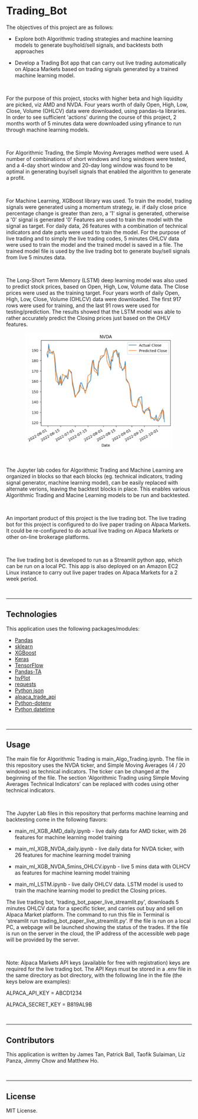 # Trading_Bot

The objectives of this project are as follows: 

* Explore both Algorithmic trading strategies and machine learning models to generate buy/hold/sell signals, and backtests both approaches
    
* Develop a Trading Bot app that can carry out live trading automatically on Alpaca Markets based on trading signals generated by a trained machine learning model.

<p>&#8195</p>

For the purpose of this project, stocks with higher beta and high liquidity are picked, viz AMD and NVDA. Four years worth of daily Open, High, Low, Close, Volume (OHLCV) data were downloaded, using pandas-ta libraries. In order to see sufficient 'actions' durinng the course of this project, 2 months worth of 5 minutes data were downloaded using yfinance to run through machine learning models.

<p>&#8195</p>

For Algorithmic Trading, the Simple Moving Averages method were used. A number of combinations of short windows and long windows were tested, and a 4-day short window and 20-day long window was found to be optimal in generating buy/sell signals that enabled the algorithm to generate a profit.

<p>&#8195</p>

For Machine Learning, XGBoost library was used. To train the model, trading signals were generated using a momentum strategy, ie. if daily close price percentage change is greater than zero, a '1' signal is generated, otherwise a '0' signal is generated '0' Features are used to train the model with the signal as target. For daily data, 26 features with a combination of technical indicators and date parts were used to train the model. For the purpose of live trading and to simply the live trading codes, 5 minutes OHLCV data were used to train the model and the trained model is saved in a file. The trained model file is used by the live trading bot to generate buy/sell signals from live 5 minutes data.

<p>&#8195</p>

The Long-Short Term Memory (LSTM) deep learning model was also used to predict stock prices, based on Open, High, Low, Volume data. The Close prices were used as the training target. Four years worth of daily Open, High, Low, Close, Volume (OHLCV) data were downloaded. The first 917 rows were used for training, and the last 91 rows were used for testing/prediction. The results showed that the LSTM model was able to rather accurately predict the Closing prices just based on the OHLV features.


<center><img src="images/lstm_result.png" alt="LSTM Result" style="width:400px;"/></center>


<p>&#8195</p>

The Jupyter lab codes for Algorithmic Trading and Machine Learning are organized in blocks so that each blocks (eg. technical indicators, trading signal generator, machine learning model), can be easily replaced with alternate verions, leaving the backtest blocks in place. This enables various Algorithmic Trading and Macine Learning models to be run and backtested.

<p>&#8195</p>

An important product of this project is the live trading bot. The live trading bot for this project is configured to do live paper trading on Alpaca Markets. It could be re-configured to do actual live trading on Alpaca Markets or other on-line brokerage platforms.

<p>&#8195</p>

The live trading bot is developed to run as a Streamlit python app, which can be run on a local PC. This app is also deployed on an Amazon EC2 Linux instance to carry out live paper trades on Alpaca Markets for a 2 week period.

<p>&#8195</p>

---

## Technologies

This application uses the following packages/modules:

* [Pandas](https://github.com/pandas-dev/pandas)
* [sklearn](https://scikit-learn.org)
* [XGBoost](https://xgboost.readthedocs.io)
* [Keras](https://keras.io)
* [TensorFlow](https://www.tensorflow.org)
* [Pandas-TA](https://pypi.org/project/pandas-ta/)
* [hvPlot](https://hvplot.holoviz.org)
* [requests](https://pypi.org/project/requests/)
* [Python json](https://docs.python.org/3/library/json.html)
* [alpaca_trade_api](https://alpaca.markets/deprecated/docs/api-documentation/)
* [Python-dotenv](https://pypi.org/project/python-dotenv/)
* [Python datetime](https://docs.python.org/3/library/datetime.html)


<p>&#8195</p>

---

## Usage

The main file for Algorithmic Trading is main_Algo_Trading.ipynb. The file in this repository uses the NVDA ticker, and Simple Moving Averages (4 / 20 windows) as technical indicators. The ticker can be changed at the beginning of the file. The section 'Algorithmic Trading using Simple Moving Averages Technical Indicators' can be replaced with codes using other technical indicators. 

<p>&#8195</p>

The Jupyter Lab files in this repository that performs machine learning and backtesting come in the following flavors:

 - main_ml_XGB_AMD_daily.ipynb - live daily data for AMD ticker, with 26 features for machine learning model training

 - main_ml_XGB_NVDA_daily.ipynb - live daily data for NVDA ticker, with 26 features for machine learning model training

 - main_ml_XGB_NVDA_5mins_OHLCV.ipynb - live 5 mins data with OLHCV as features for machine learning model training

 - main_ml_LSTM.ipynb - live daily OHLCV data. LSTM model is used to train the machine learning model to predict the Closing prices.


The live trading bot, 'trading_bot_paper_live_streamlit.py', downloads 5 minutes OHLCV data for a specific ticker, and carries out buy and sell on Alpaca Market platform. The command to run this file in Terminal is 'streamlit run trading_bot_paper_live_streamlit.py'. If the file is run on a local PC, a webpage will be launched showing the status of the trades. If the file is run on the server in the cloud, the IP address of the accessible web page will be provided by the server. 

<p>&#8195</p>

Note: Alpaca Markets API keys (available for free with registration) keys are required for the live trading bot. The API Keys must be stored in a .env file in the same directory as bot directory, with the following line in the file (the keys below are examples):

ALPACA_API_KEY = ABCD1234

ALPACA_SECRET_KEY = B819AL9B


<p>&#8195</p>

---
## Contributors

This application is written by James Tan, Patrick Ball, Taofik Sulaiman, Liz Panza, Jimmy Chow and Matthew Ho.

<p>&#8195</p>

---

## License

MIT License.